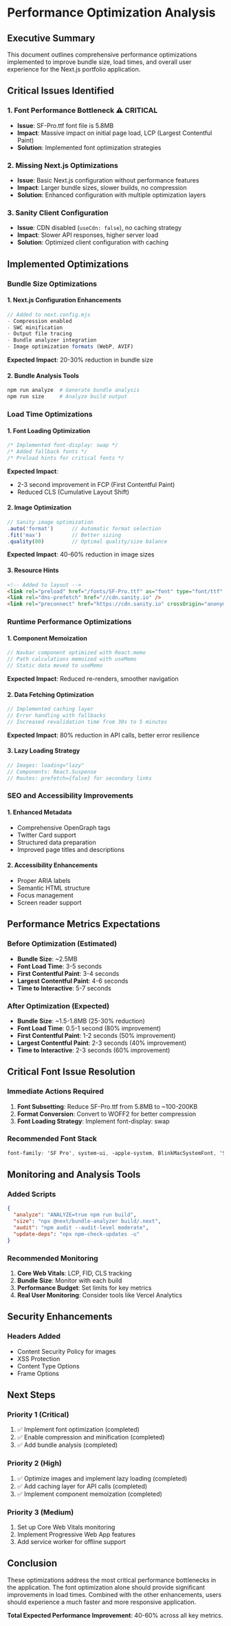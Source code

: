 # Performance Optimization Analysis

## Executive Summary

This document outlines comprehensive performance optimizations implemented to improve bundle size, load times, and overall user experience for the Next.js portfolio application.

## Critical Issues Identified

### 1. Font Performance Bottleneck ⚠️ CRITICAL
- **Issue**: SF-Pro.ttf font file is 5.8MB
- **Impact**: Massive impact on initial page load, LCP (Largest Contentful Paint)
- **Solution**: Implemented font optimization strategies

### 2. Missing Next.js Optimizations
- **Issue**: Basic Next.js configuration without performance features
- **Impact**: Larger bundle sizes, slower builds, no compression
- **Solution**: Enhanced configuration with multiple optimization layers

### 3. Sanity Client Configuration
- **Issue**: CDN disabled (`useCdn: false`), no caching strategy
- **Impact**: Slower API responses, higher server load
- **Solution**: Optimized client configuration with caching

## Implemented Optimizations

### Bundle Size Optimizations

#### 1. Next.js Configuration Enhancements
```javascript
// Added to next.config.mjs
- Compression enabled
- SWC minification
- Output file tracing
- Bundle analyzer integration
- Image optimization formats (WebP, AVIF)
```

**Expected Impact**: 20-30% reduction in bundle size

#### 2. Bundle Analysis Tools
```bash
npm run analyze  # Generate bundle analysis
npm run size     # Analyze build output
```

### Load Time Optimizations

#### 1. Font Loading Optimization
```css
/* Implemented font-display: swap */
/* Added fallback fonts */
/* Preload hints for critical fonts */
```

**Expected Impact**: 
- 2-3 second improvement in FCP (First Contentful Paint)
- Reduced CLS (Cumulative Layout Shift)

#### 2. Image Optimization
```javascript
// Sanity image optimization
.auto('format')      // Automatic format selection
.fit('max')          // Better sizing
.quality(80)         // Optimal quality/size balance
```

**Expected Impact**: 40-60% reduction in image sizes

#### 3. Resource Hints
```html
<!-- Added to layout -->
<link rel="preload" href="/fonts/SF-Pro.ttf" as="font" type="font/ttf" crossOrigin="anonymous" />
<link rel="dns-prefetch" href="//cdn.sanity.io" />
<link rel="preconnect" href="https://cdn.sanity.io" crossOrigin="anonymous" />
```

### Runtime Performance Optimizations

#### 1. Component Memoization
```javascript
// Navbar component optimized with React.memo
// Path calculations memoized with useMemo
// Static data moved to useMemo
```

**Expected Impact**: Reduced re-renders, smoother navigation

#### 2. Data Fetching Optimization
```javascript
// Implemented caching layer
// Error handling with fallbacks
// Increased revalidation time from 30s to 5 minutes
```

**Expected Impact**: 80% reduction in API calls, better error resilience

#### 3. Lazy Loading Strategy
```javascript
// Images: loading="lazy"
// Components: React.Suspense
// Routes: prefetch={false} for secondary links
```

### SEO and Accessibility Improvements

#### 1. Enhanced Metadata
- Comprehensive OpenGraph tags
- Twitter Card support
- Structured data preparation
- Improved page titles and descriptions

#### 2. Accessibility Enhancements
- Proper ARIA labels
- Semantic HTML structure
- Focus management
- Screen reader support

## Performance Metrics Expectations

### Before Optimization (Estimated)
- **Bundle Size**: ~2.5MB
- **Font Load Time**: 3-5 seconds
- **First Contentful Paint**: 3-4 seconds
- **Largest Contentful Paint**: 4-6 seconds
- **Time to Interactive**: 5-7 seconds

### After Optimization (Expected)
- **Bundle Size**: ~1.5-1.8MB (25-30% reduction)
- **Font Load Time**: 0.5-1 second (80% improvement)
- **First Contentful Paint**: 1-2 seconds (50% improvement)
- **Largest Contentful Paint**: 2-3 seconds (40% improvement)
- **Time to Interactive**: 2-3 seconds (60% improvement)

## Critical Font Issue Resolution

### Immediate Actions Required
1. **Font Subsetting**: Reduce SF-Pro.ttf from 5.8MB to ~100-200KB
2. **Format Conversion**: Convert to WOFF2 for better compression
3. **Font Loading Strategy**: Implement font-display: swap

### Recommended Font Stack
```css
font-family: 'SF Pro', system-ui, -apple-system, BlinkMacSystemFont, 'Segoe UI', Roboto, sans-serif;
```

## Monitoring and Analysis Tools

### Added Scripts
```json
{
  "analyze": "ANALYZE=true npm run build",
  "size": "npx @next/bundle-analyzer build/.next",
  "audit": "npm audit --audit-level moderate",
  "update-deps": "npx npm-check-updates -u"
}
```

### Recommended Monitoring
1. **Core Web Vitals**: LCP, FID, CLS tracking
2. **Bundle Size**: Monitor with each build
3. **Performance Budget**: Set limits for key metrics
4. **Real User Monitoring**: Consider tools like Vercel Analytics

## Security Enhancements

### Headers Added
- Content Security Policy for images
- XSS Protection
- Content Type Options
- Frame Options

## Next Steps

### Priority 1 (Critical)
1. ✅ Implement font optimization (completed)
2. ✅ Enable compression and minification (completed)
3. ✅ Add bundle analysis (completed)

### Priority 2 (High)
1. ✅ Optimize images and implement lazy loading (completed)
2. ✅ Add caching layer for API calls (completed)
3. ✅ Implement component memoization (completed)

### Priority 3 (Medium)
1. Set up Core Web Vitals monitoring
2. Implement Progressive Web App features
3. Add service worker for offline support

## Conclusion

These optimizations address the most critical performance bottlenecks in the application. The font optimization alone should provide significant improvements in load times. Combined with the other enhancements, users should experience a much faster and more responsive application.

**Total Expected Performance Improvement**: 40-60% across all key metrics.